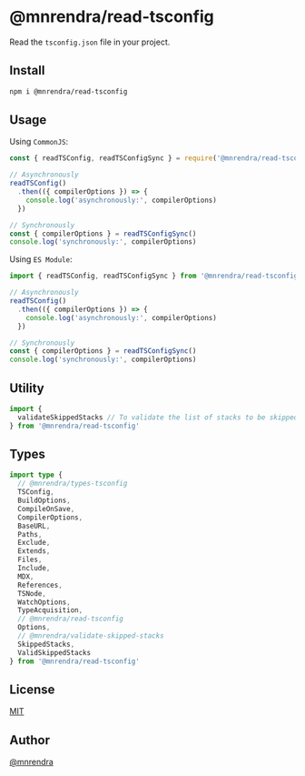# @mnrendra/read-tsconfig
Read the `tsconfig.json` file in your project.

## Install
```bash
npm i @mnrendra/read-tsconfig
```

## Usage

Using `CommonJS`:
```javascript
const { readTSConfig, readTSConfigSync } = require('@mnrendra/read-tsconfig')

// Asynchronously
readTSConfig()
  .then(({ compilerOptions }) => {
    console.log('asynchronously:', compilerOptions)
  })

// Synchronously
const { compilerOptions } = readTSConfigSync()
console.log('synchronously:', compilerOptions)
```

Using `ES Module`:
```javascript
import { readTSConfig, readTSConfigSync } from '@mnrendra/read-tsconfig'

// Asynchronously
readTSConfig()
  .then(({ compilerOptions }) => {
    console.log('asynchronously:', compilerOptions)
  })

// Synchronously
const { compilerOptions } = readTSConfigSync()
console.log('synchronously:', compilerOptions)
```

## Utility
```javascript
import {
  validateSkippedStacks // To validate the list of stacks to be skipped. More info: @mnrendra/validate-skipped-stacks
} from '@mnrendra/read-tsconfig'
```

## Types
```typescript
import type {
  // @mnrendra/types-tsconfig
  TSConfig,
  BuildOptions,
  CompileOnSave,
  CompilerOptions,
  BaseURL,
  Paths,
  Exclude,
  Extends,
  Files,
  Include,
  MDX,
  References,
  TSNode,
  WatchOptions,
  TypeAcquisition,
  // @mnrendra/read-tsconfig
  Options,
  // @mnrendra/validate-skipped-stacks
  SkippedStacks,
  ValidSkippedStacks
} from '@mnrendra/read-tsconfig'
```

## License
[MIT](https://github.com/mnrendra/read-tsconfig/blob/HEAD/LICENSE)

## Author
[@mnrendra](https://github.com/mnrendra)
